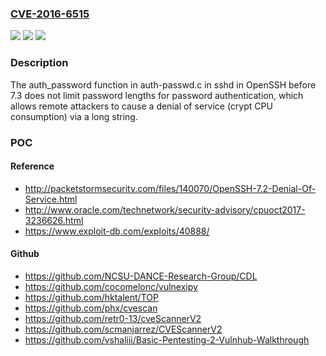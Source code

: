 ### [CVE-2016-6515](https://cve.mitre.org/cgi-bin/cvename.cgi?name=CVE-2016-6515)
![](https://img.shields.io/static/v1?label=Product&message=n%2Fa&color=blue)
![](https://img.shields.io/static/v1?label=Version&message=n%2Fa&color=blue)
![](https://img.shields.io/static/v1?label=Vulnerability&message=n%2Fa&color=brighgreen)

### Description

The auth_password function in auth-passwd.c in sshd in OpenSSH before 7.3 does not limit password lengths for password authentication, which allows remote attackers to cause a denial of service (crypt CPU consumption) via a long string.

### POC

#### Reference
- http://packetstormsecurity.com/files/140070/OpenSSH-7.2-Denial-Of-Service.html
- http://www.oracle.com/technetwork/security-advisory/cpuoct2017-3236626.html
- https://www.exploit-db.com/exploits/40888/

#### Github
- https://github.com/NCSU-DANCE-Research-Group/CDL
- https://github.com/cocomelonc/vulnexipy
- https://github.com/hktalent/TOP
- https://github.com/phx/cvescan
- https://github.com/retr0-13/cveScannerV2
- https://github.com/scmanjarrez/CVEScannerV2
- https://github.com/vshaliii/Basic-Pentesting-2-Vulnhub-Walkthrough

